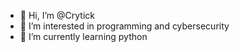 - 👋 Hi, I’m @Crytick
- 👀 I’m interested in programming and cybersecurity
- 🌱 I’m currently learning python


<!---
Crytick/Crytick is a ✨ special ✨ repository because its `README.md` (this file) appears on your GitHub profile.
You can click the Preview link to take a look at your changes.
--->
